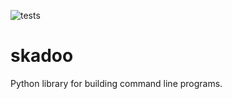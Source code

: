 ![tests](https://github.com/cnpls/skadoo/workflows/tests/badge.svg)

# skadoo

Python library for building command line programs.
